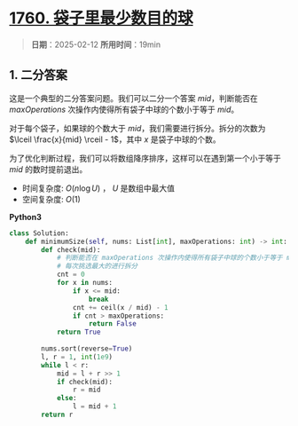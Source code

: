 # [1760. 袋子里最少数目的球](https://leetcode.cn/problems/minimum-limit-of-balls-in-a-bag/description/)

> **日期**：2025-02-12
> **所用时间**：19min

## 1. 二分答案

这是一个典型的二分答案问题。我们可以二分一个答案 $mid$，判断能否在 $maxOperations$ 次操作内使得所有袋子中球的个数小于等于 $mid$。

对于每个袋子，如果球的个数大于 $mid$，我们需要进行拆分。拆分的次数为 $\lceil \frac{x}{mid} \rceil - 1$，其中 $x$ 是袋子中球的个数。

为了优化判断过程，我们可以将数组降序排序，这样可以在遇到第一个小于等于 $mid$ 的数时提前退出。

- 时间复杂度: $O(n \log U)$ ， $U$ 是数组中最大值
- 空间复杂度: $O(1)$

**Python3**

```python
class Solution:
    def minimumSize(self, nums: List[int], maxOperations: int) -> int:
        def check(mid):
            # 判断能否在 maxOperations 次操作内使得所有袋子中球的个数小于等于 mid
            # 每次挑选最大的进行拆分
            cnt = 0
            for x in nums:
                if x <= mid:
                    break
                cnt += ceil(x / mid) - 1
                if cnt > maxOperations:
                    return False
            return True
            
        nums.sort(reverse=True)
        l, r = 1, int(1e9)
        while l < r:
            mid = l + r >> 1
            if check(mid):
                r = mid
            else:
                l = mid + 1
        return r
```